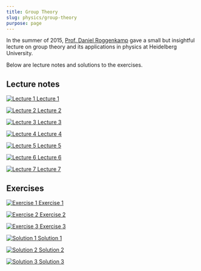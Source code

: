 ```yaml
---
title: Group Theory
slug: physics/group-theory
purpose: page
---
```


In the summer of 2015, [Prof. Daniel Roggenkamp](http://www.thphys.uni-heidelberg.de/~roggenkamp) gave a small but insightful lecture on group theory and its applications in physics at Heidelberg University.

Below are lecture notes and solutions to the exercises.

## Lecture notes

<div class="grid">

[![Lecture 1](thumbnails/lec-01.png) Lecture 1](pdfs/lec-01.pdf)

[![Lecture 2](thumbnails/lec-02.png) Lecture 2](pdfs/lec-02.pdf)

[![Lecture 3](thumbnails/lec-03.png) Lecture 3](pdfs/lec-03.pdf)

[![Lecture 4](thumbnails/lec-04.png) Lecture 4](pdfs/lec-04.pdf)

[![Lecture 5](thumbnails/lec-05.png) Lecture 5](pdfs/lec-05.pdf)

[![Lecture 6](thumbnails/lec-06.png) Lecture 6](pdfs/lec-06.pdf)

[![Lecture 7](thumbnails/lec-07.png) Lecture 7](pdfs/lec-07.pdf)

</div>

## Exercises

<div class="grid">

[![Exercise 1](thumbnails/ex-01.png) Exercise 1](pdfs/ex-01.pdf)

[![Exercise 2](thumbnails/ex-02.png) Exercise 2](pdfs/ex-02.pdf)

[![Exercise 3](thumbnails/ex-03.png) Exercise 3](pdfs/ex-03.pdf)

[![Solution 1](thumbnails/sol-01.png) Solution 1](pdfs/sol-01.pdf)

[![Solution 2](thumbnails/sol-02.png) Solution 2](pdfs/sol-02.pdf)

[![Solution 3](thumbnails/sol-03.png) Solution 3](pdfs/sol-03.pdf)

</div>
